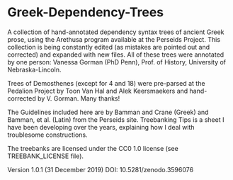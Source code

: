 # Greek-Dependency-Trees
A collection of hand-annotated dependency syntax trees of ancient Greek prose, using the Arethusa program available at the Perseids Project. This collection is being constantly edited (as mistakes are pointed out and corrected) and expanded with new files. All of these trees were annotated by one person: Vanessa Gorman (PhD Penn), Prof. of History, University of Nebraska-Lincoln.

Trees of Demosthenes (except for 4 and 18) were pre-parsed at the Pedalion Project by Toon Van Hal and Alek Keersmaekers and hand-corrected by V. Gorman.  Many thanks!

The Guidelines included here are by Bamman and Crane (Greek) and Bamman, et al. (Latin) from the Perseids site.  Treebanking Tips is a sheet I have been developing over the years, explaining how I deal with troublesome constructions. 

The treebanks are licensed under the CC0 1.0 license (see TREEBANK_LICENSE file).

Version 1.0.1 (31 December 2019) DOI: 10.5281/zenodo.3596076
